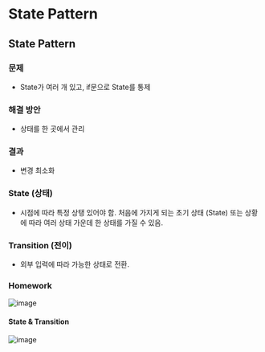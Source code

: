 # State Pattern

## State Pattern

### 문제 
- State가 여러 개 있고, if문으로 State를 통제  

### 해결 방안  
- 상태를 한 곳에서 관리  

### 결과  
- 변경 최소화

### State (상태)  
- 시점에 따라 특정 상탱 있어야 함. 처음에 가지게 되는 초기 상태 (State) 또는 상황에 따라 여러 상태 가운데 한 상태를 가질 수 있음.  
### Transition (전이)  
- 외부 입력에 따라 가능한 상태로 전환.  

### Homework  
![image](https://user-images.githubusercontent.com/32921115/101307108-0c6c5280-388a-11eb-8212-9e599d5cfa96.png)  

#### State & Transition  
![image](https://user-images.githubusercontent.com/32921115/101307117-168e5100-388a-11eb-94c1-66f3525b4c30.png)
